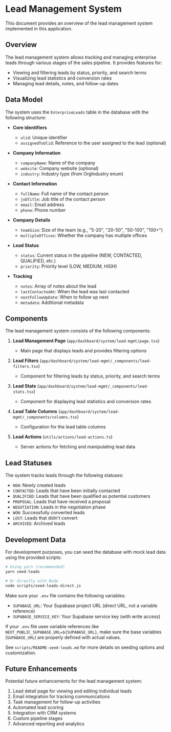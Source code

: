 # Lead Management System

This document provides an overview of the lead management system implemented in this application.

## Overview

The lead management system allows tracking and managing enterprise leads through various stages of the sales pipeline. It provides features for:

- Viewing and filtering leads by status, priority, and search terms
- Visualizing lead statistics and conversion rates
- Managing lead details, notes, and follow-up dates

## Data Model

The system uses the `EnterpriseLeads` table in the database with the following structure:

- **Core identifiers**
  - `ulid`: Unique identifier
  - `assignedToUlid`: Reference to the user assigned to the lead (optional)

- **Company Information**
  - `companyName`: Name of the company
  - `website`: Company website (optional)
  - `industry`: Industry type (from OrgIndustry enum)

- **Contact Information**
  - `fullName`: Full name of the contact person
  - `jobTitle`: Job title of the contact person
  - `email`: Email address
  - `phone`: Phone number

- **Company Details**
  - `teamSize`: Size of the team (e.g., "5-20", "20-50", "50-100", "100+")
  - `multipleOffices`: Whether the company has multiple offices

- **Lead Status**
  - `status`: Current status in the pipeline (NEW, CONTACTED, QUALIFIED, etc.)
  - `priority`: Priority level (LOW, MEDIUM, HIGH)

- **Tracking**
  - `notes`: Array of notes about the lead
  - `lastContactedAt`: When the lead was last contacted
  - `nextFollowUpDate`: When to follow up next
  - `metadata`: Additional metadata

## Components

The lead management system consists of the following components:

1. **Lead Management Page** (`app/dashboard/system/lead-mgmt/page.tsx`)
   - Main page that displays leads and provides filtering options

2. **Lead Filters** (`app/dashboard/system/lead-mgmt/_components/lead-filters.tsx`)
   - Component for filtering leads by status, priority, and search terms

3. **Lead Stats** (`app/dashboard/system/lead-mgmt/_components/lead-stats.tsx`)
   - Component for displaying lead statistics and conversion rates

4. **Lead Table Columns** (`app/dashboard/system/lead-mgmt/_components/columns.tsx`)
   - Configuration for the lead table columns

5. **Lead Actions** (`utils/actions/lead-actions.ts`)
   - Server actions for fetching and manipulating lead data

## Lead Statuses

The system tracks leads through the following statuses:

- `NEW`: Newly created leads
- `CONTACTED`: Leads that have been initially contacted
- `QUALIFIED`: Leads that have been qualified as potential customers
- `PROPOSAL`: Leads that have received a proposal
- `NEGOTIATION`: Leads in the negotiation phase
- `WON`: Successfully converted leads
- `LOST`: Leads that didn't convert
- `ARCHIVED`: Archived leads

## Development Data

For development purposes, you can seed the database with mock lead data using the provided scripts:

```bash
# Using yarn (recommended)
yarn seed-leads

# Or directly with Node
node scripts/seed-leads-direct.js
```

Make sure your `.env` file contains the following variables:
- `SUPABASE_URL`: Your Supabase project URL (direct URL, not a variable reference)
- `SUPABASE_SERVICE_KEY`: Your Supabase service key (with write access)

If your `.env` file uses variable references like `NEXT_PUBLIC_SUPABASE_URL=${SUPABASE_URL}`, make sure the base variables (`SUPABASE_URL`) are properly defined with actual values.

See `scripts/README-seed-leads.md` for more details on seeding options and customization.

## Future Enhancements

Potential future enhancements for the lead management system:

1. Lead detail page for viewing and editing individual leads
2. Email integration for tracking communications
3. Task management for follow-up activities
4. Automated lead scoring
5. Integration with CRM systems
6. Custom pipeline stages
7. Advanced reporting and analytics 